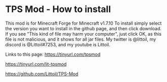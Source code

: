 # TPS Mod - How to install
This mod is for Minecraft Forge for Minecraft v1.7.10
To install simply select the version you want to install in the github page, and then click download.
If you see "This kind of file may harm your computer", just click OK, as this file is not malicious, and it shows for all jar files.
My twitter is @littoil, my discord is @Littoil#7253, and my youtube is Littoil.

Links to this page:
https://tinyurl.com/tpsmod

https://tinyurl.com/lit-tpsmod

https://github.com/Littoil/TPS-Mod
